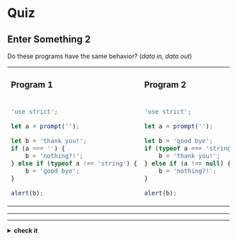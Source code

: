 # Quiz

## Enter Something 2

Do these programs have the same behavior? (_data in, data out_)

<table>
<tr>
<td>

### Program 1

</td>
<td>

### Program 2

</td>
</tr>
<tr>
<td>

```js
'use strict';

let a = prompt('');

let b = 'thank you!';
if (a === '') {
	b = 'nothing?!';
} else if (typeof a !== 'string') {
	b = 'good bye';
}

alert(b);
```

</td>
<td>

```js
'use strict';

let a = prompt('');

let b = 'good bye';
if (typeof a === 'string' && a !== '') {
	b = 'thank you!';
} else if (a !== null) {
	b = 'nothing?!';
}

alert(b);
```

</td>
</tr>
</table>

---

---

<details>
<summary><strong>check it</strong></summary>
<br>

✔ Yup!

</details>
